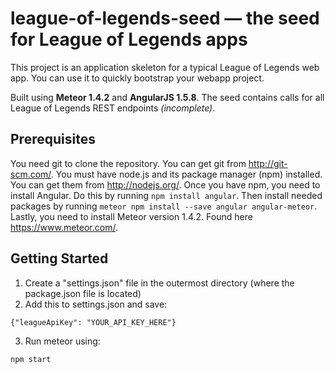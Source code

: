 # league-of-legends-seed — the seed for League of Legends apps
This project is an application skeleton for a typical League of Legends web app. You can use it to quickly bootstrap your webapp project.

Built using <b>Meteor 1.4.2</b> and <b>AngularJS 1.5.8</b>. The seed contains calls for all League of Legends REST endpoints <i>(incomplete)</i>.

## Prerequisites
You need git to clone the repository. You can get git from http://git-scm.com/. You must have node.js and its package manager (npm) installed. You can get them from http://nodejs.org/. Once you have npm, you need to install Angular. Do this by running `npm install angular`. Then install needed packages by running `meteor npm install --save angular angular-meteor`. Lastly, you need to install Meteor version 1.4.2. Found here https://www.meteor.com/.

## Getting Started
1. Create a "settings.json" file in the outermost directory (where the package.json file is located)
2. Add this to settings.json and save: 
  ```
  {"leagueApiKey": "YOUR_API_KEY_HERE"}
  ```
3. Run meteor using:
  ```
  npm start
  ```
